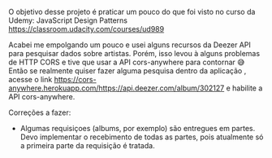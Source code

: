 O objetivo desse projeto é praticar um pouco do que foi visto no curso da Udemy: JavaScript Design Patterns
https://classroom.udacity.com/courses/ud989

Acabei me empolgando um pouco e usei alguns recursos da Deezer API para pesquisar dados sobre artistas. Porém, isso levou à alguns problemas de HTTP CORS e tive que usar a API cors-anywhere para contornar :sweat_smile:
Então se realmente quiser fazer alguma pesquisa dentro da aplicação , acesse o link https://cors-anywhere.herokuapp.com/https://api.deezer.com/album/302127 e habilite a API cors-anywhere.

Correções a fazer:

- Algumas requisiçoes (albums, por exemplo) são entregues em partes. Devo implementar o recebimento de todas as partes, pois atualmente só a primeira parte da requisição é tratada.
